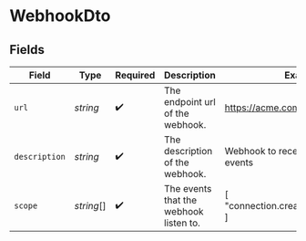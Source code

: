 # WebhookDto


## Fields

| Field                                  | Type                                   | Required                               | Description                            | Example                                |
| -------------------------------------- | -------------------------------------- | -------------------------------------- | -------------------------------------- | -------------------------------------- |
| `url`                                  | *string*                               | :heavy_check_mark:                     | The endpoint url of the webhook.       | https://acme.com/webhook_receiver      |
| `description`                          | *string*                               | :heavy_check_mark:                     | The description of the webhook.        | Webhook to receive connection events   |
| `scope`                                | *string*[]                             | :heavy_check_mark:                     | The events that the webhook listen to. | [<br/>"connection.created"<br/>]       |